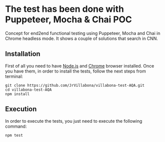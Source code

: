 # The test has been done with Puppeteer, Mocha & Chai POC
Concept for end2end functional testing using Puppeteer, Mocha and Chai in Chrome headless mode. It shows a couple of solutions that search in CNN.

## Installation
First of all you need to have [Node.js](https://nodejs.org/en/) and [Chrome](https://www.google.es/chrome/index.html) browser installed. Once you have them, in order to install the tests, follow the next steps from terminal:
```
git clone https://github.com/JrVillabona/villabona-test-AQA.git
cd villabona-test-AQA
npm install
```
## Execution
In order to execute the tests, you just need to execute the following command:
```
npm test
```
